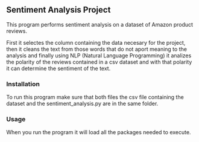 ## Sentiment Analysis Project

This program performs sentiment analysis on a dataset of Amazon product reviews.

First it selectes the column containing the data necesary for the project, then it cleans the text from
those words that do not aport meaning to the analysis and finally using NLP (Natural Language Programming)
it analizes the polarity of the reviews contained in a csv dataset and with that polarity it can determine 
the sentiment of the text.

### Installation

To run this program make sure that both files the csv file containing the dataset and the 
sentiment_analysis.py are in the same folder.

### Usage

When you run the program it will load all the packages needed to execute.
